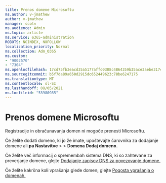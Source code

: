 ```yaml
---
title: Prenos domene Microsoftu
ms.author: v-jmathew
author: v-jmathew
manager: scotv
ms.audience: Admin
ms.topic: article
ms.service: o365-administration
ROBOTS: NOINDEX, NOFOLLOW
localization_priority: Normal
ms.collection: Adm_O365
ms.custom:
- "9002570"
- "7304"
ms.openlocfilehash: 17cd75fb3eacd35a5177affc0308c4864359b35ace3aebe317c0c126092b6bba
ms.sourcegitcommit: b5f7da89a650d2915dc652449623c78be6247175
ms.translationtype: MT
ms.contentlocale: sl-SI
ms.lasthandoff: 08/05/2021
ms.locfileid: "53980985"
---
```

# <a name="transfer-a-domain-to-microsoft"></a>Prenos domene Microsoftu

Registracije in obračunavanja domen ni mogoče prenesti Microsoftu.

Če želite dodati domeno, [](https://admin.microsoft.com/Adminportal/Domains/Wizard)ki jo že imate, upoštevajte čarovnika za dodajanje domene ali **pa Nastavitve**  >    >  **Domena Dodaj domeno.**

Če želite več informacij o spremembah sistema DNS, ki so zahtevane za preverjanje domene, glejte [Dodajanje zapisov DNS za povezovanje domene.](https://docs.microsoft.com/microsoft-365/admin/get-help-with-domains/create-dns-records-at-any-dns-hosting-provider)

Če želite kakršna koli vprašanja glede domen, glejte [Pogosta vprašanja o domenah.](https://docs.microsoft.com/microsoft-365/admin/setup/domains-faq)
